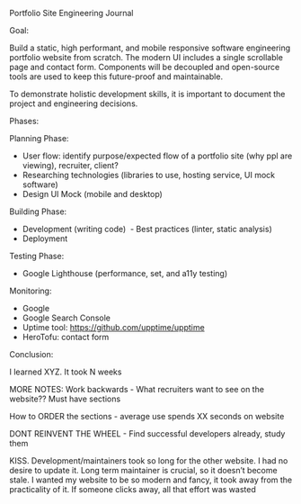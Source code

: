 Portfolio Site Engineering Journal

Goal:

Build a static, high performant, and mobile responsive software engineering portfolio website from scratch. The modern UI includes a single scrollable page and contact form. Components will be decoupled and open-source tools are used to keep this future-proof and maintainable.

To demonstrate holistic development skills, it is important to document the project and engineering decisions.

<preview>

Phases:

Planning Phase:
 - User flow: identify purpose/expected flow of a portfolio site (why ppl are viewing), recruiter, client?
 - Researching technologies (libraries to use, hosting service, UI mock software)
 - Design UI Mock (mobile and desktop)

Building Phase:
 - Development (writing code)  - Best practices (linter, static analysis)
 - Deployment

Testing Phase:
 - Google Lighthouse (performance, set, and a11y testing)

Monitoring:
 - Google 
 - Google Search Console
 - Uptime tool: https://github.com/upptime/upptime
 - HeroTofu: contact form

Conclusion:

I learned XYZ. It took N weeks

<link to source code>
<link to website>





MORE NOTES:
Work backwards - What recruiters want to see on the website?? Must have sections

How to ORDER the sections - average use spends XX seconds on website 

DONT REINVENT THE WHEEL - Find successful developers already, study them

KISS. Development/maintainers took so long for the other website. I had no desire to update it. Long term maintainer is crucial, so it doesn’t become stale. I wanted my website to be so modern and fancy, it took away from the practicality of it. If someone clicks away, all that effort was wasted

